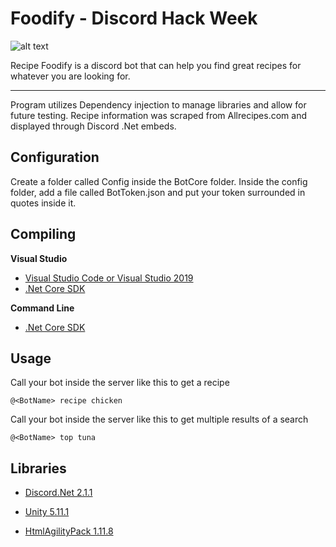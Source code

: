# Foodify - Discord Hack Week

![alt text](https://cdn-images-1.medium.com/max/2600/1*lh6NS8hx0pu5mlZeSqnu5w.jpeg)

Recipe Foodify is a discord bot that can help you find great recipes for whatever you are looking for.

----
Program utilizes Dependency injection to manage libraries and allow for future testing. Recipe information was scraped from Allrecipes.com and displayed through Discord .Net embeds.

## Configuration

Create a folder called Config inside the BotCore folder. Inside the config folder, add a file called BotToken.json and put your token surrounded in quotes inside it.

## Compiling
**Visual Studio**
- [Visual Studio Code or Visual Studio 2019](https://visualstudio.microsoft.com/downloads/)
- [.Net Core SDK](https://dotnet.microsoft.com/download)

**Command Line**
- [.Net Core SDK](https://dotnet.microsoft.com/download)

## Usage

Call your bot inside the server like this to get a recipe

```
@<BotName> recipe chicken 
```
Call your bot inside the server like this to get multiple results of a search
```
@<BotName> top tuna 
```
## Libraries
- [Discord.Net 2.1.1](https://github.com/discord-net/Discord.Net)

- [Unity 5.11.1](https://github.com/unitycontainer/unity)

- [HtmlAgilityPack 1.11.8](https://html-agility-pack.net/)
